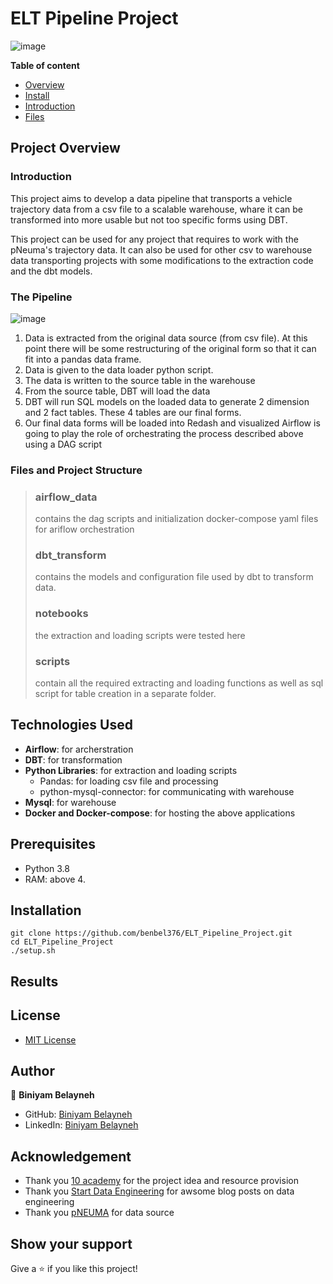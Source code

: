 # ELT Pipeline Project
![image](https://user-images.githubusercontent.com/44437166/182762662-a21a8f0a-926c-420c-b2e9-48a8f44e5613.png)

**Table of content**

- [Overview](#overview)
- [Install](#install)
- [Introduction](#Introduction)
- [Files](#Files)

## Project Overview

### Introduction
This project aims to develop a data pipeline that transports a vehicle trajectory data from a csv file to a scalable warehouse, whare it can be transformed into more usable but not too specific forms using DBT.

This project can be used for any project that requires to work with the pNeuma's trajectory data. It can also be used for other csv to warehouse data transporting projects with some modifications to the extraction code and the dbt models.

### The Pipeline

![image](https://user-images.githubusercontent.com/44437166/180680935-6c8be686-a71a-4894-8b23-805f4ed9b85a.png)

1. Data is extracted from the original data source (from csv file). At this point there will be some restructuring of the original form so that it can fit into a pandas data frame.
2. Data is given to the data loader python script.
3. The data is written to the source table in the warehouse
4. From the source table, DBT will load the data
5. DBT will run SQL models on the loaded data to generate 2 dimension and 2 fact tables. These 4 tables are our final forms.
6. Our final data forms will be loaded into Redash and visualized
Airflow is going to play the role of orchestrating the process described above using a DAG script

### Files and Project Structure
> ### airflow_data
> contains the dag scripts and initialization docker-compose yaml files for ariflow orchestration
> ### dbt_transform
> contains the models and configuration file used by dbt to transform data.
> ### notebooks
> the extraction and loading scripts were tested here
> ### scripts
> contain all the required extracting and loading functions as well as sql script for table creation in a separate folder.


## Technologies Used
- **Airflow**: for archerstration
- **DBT**: for transformation
- **Python Libraries**: for extraction and loading scripts
  - Pandas: for loading csv file and processing
  - python-mysql-connector: for communicating with warehouse
- **Mysql**: for warehouse
- **Docker and Docker-compose**: for hosting the above applications

## Prerequisites
- Python 3.8
- RAM: above 4.
## Installation 

```
git clone https://github.com/benbel376/ELT_Pipeline_Project.git
cd ELT_Pipeline_Project
./setup.sh
```
## Results

## License
- [MIT License](https://www.google.com/url?sa=t&rct=j&q=&esrc=s&source=web&cd=&cad=rja&uact=8&ved=2ahUKEwiMqbrwqaz5AhVPiqQKHa5uCtkQFnoECAYQAQ&url=https%3A%2F%2Fopensource.org%2Flicenses%2FMIT&usg=AOvVaw1MsEPekvPKCIceu2jiRDy4)

## Author

👤 **Biniyam Belayneh**

- GitHub: [Biniyam Belayneh](https://github.com/benbel376)
- LinkedIn: [Biniyam Belayneh](https://www.linkedin.com/in/biniyam-belayneh-demisse-42909617a/)
## Acknowledgement
- Thank you [10 academy](https://www.10academy.org/) for the project idea and resource provision
- Thank you [Start Data Engineering](https://www.google.com/url?sa=t&rct=j&q=&esrc=s&source=web&cd=&cad=rja&uact=8&ved=2ahUKEwjhyZ-gqaz5AhWQ_aQKHbnaAQMQFnoECAgQAQ&url=https%3A%2F%2Fwww.startdataengineering.com%2F&usg=AOvVaw2E27rYT8jytFpiuh4LndRP) for awsome blog posts on data engineering
- Thank you [pNEUMA](https://www.google.com/url?sa=t&rct=j&q=&esrc=s&source=web&cd=&cad=rja&uact=8&ved=2ahUKEwia7NfCqaz5AhULzKQKHfz3BPoQFnoECAYQAw&url=https%3A%2F%2Fopen-traffic.epfl.ch%2F&usg=AOvVaw2UHwEsPYyGaAxHnrblo_bR) for data source
## Show your support

Give a ⭐ if you like this project!
